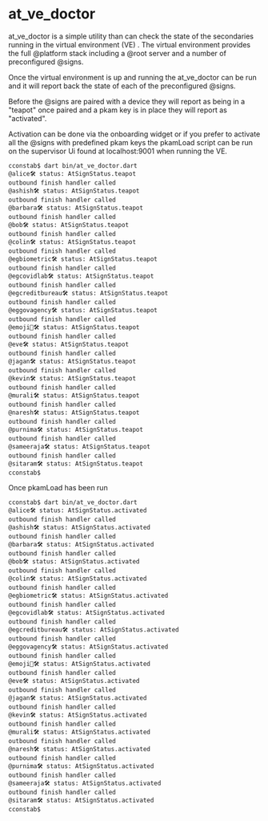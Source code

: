# at_ve_doctor

at_ve_doctor is a simple utility than can check the state of the secondaries running in the 
virtual environment (VE) . 
The virtual environment provides the full @platform stack including a @root server and a number of 
preconfigured @signs.

Once the virtual environment is up and running the at_ve_doctor can be run and it will report back the 
state of each of the preconfigured @signs.

Before the @signs are paired with a device they will report as being in a "teapot" once paired and a 
pkam key is in place they will report as "activated".

Activation can be done via the onboarding widget or if you prefer to activate all the @signs 
with predefined pkam keys the pkamLoad script can be run on the supervisor Ui found at 
localhost:9001 when running the VE.

```
cconstab$ dart bin/at_ve_doctor.dart
@alice🛠 status: AtSignStatus.teapot
outbound finish handler called
@ashish🛠 status: AtSignStatus.teapot
outbound finish handler called
@barbara🛠 status: AtSignStatus.teapot
outbound finish handler called
@bob🛠 status: AtSignStatus.teapot
outbound finish handler called
@colin🛠 status: AtSignStatus.teapot
outbound finish handler called
@egbiometric🛠 status: AtSignStatus.teapot
outbound finish handler called
@egcovidlab🛠 status: AtSignStatus.teapot
outbound finish handler called
@egcreditbureau🛠 status: AtSignStatus.teapot
outbound finish handler called
@eggovagency🛠 status: AtSignStatus.teapot
outbound finish handler called
@emoji🦄🛠 status: AtSignStatus.teapot
outbound finish handler called
@eve🛠 status: AtSignStatus.teapot
outbound finish handler called
@jagan🛠 status: AtSignStatus.teapot
outbound finish handler called
@kevin🛠 status: AtSignStatus.teapot
outbound finish handler called
@murali🛠 status: AtSignStatus.teapot
outbound finish handler called
@naresh🛠 status: AtSignStatus.teapot
outbound finish handler called
@purnima🛠 status: AtSignStatus.teapot
outbound finish handler called
@sameeraja🛠 status: AtSignStatus.teapot
outbound finish handler called
@sitaram🛠 status: AtSignStatus.teapot
cconstab$
```

Once pkamLoad has been run
```
cconstab$ dart bin/at_ve_doctor.dart
@alice🛠 status: AtSignStatus.activated
outbound finish handler called
@ashish🛠 status: AtSignStatus.activated
outbound finish handler called
@barbara🛠 status: AtSignStatus.activated
outbound finish handler called
@bob🛠 status: AtSignStatus.activated
outbound finish handler called
@colin🛠 status: AtSignStatus.activated
outbound finish handler called
@egbiometric🛠 status: AtSignStatus.activated
outbound finish handler called
@egcovidlab🛠 status: AtSignStatus.activated
outbound finish handler called
@egcreditbureau🛠 status: AtSignStatus.activated
outbound finish handler called
@eggovagency🛠 status: AtSignStatus.activated
outbound finish handler called
@emoji🦄🛠 status: AtSignStatus.activated
outbound finish handler called
@eve🛠 status: AtSignStatus.activated
outbound finish handler called
@jagan🛠 status: AtSignStatus.activated
outbound finish handler called
@kevin🛠 status: AtSignStatus.activated
outbound finish handler called
@murali🛠 status: AtSignStatus.activated
outbound finish handler called
@naresh🛠 status: AtSignStatus.activated
outbound finish handler called
@purnima🛠 status: AtSignStatus.activated
outbound finish handler called
@sameeraja🛠 status: AtSignStatus.activated
outbound finish handler called
@sitaram🛠 status: AtSignStatus.activated
cconstab$
```
